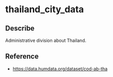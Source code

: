 # thailand_city_data

## Describe
Administrative division about Thailand.


## Reference
- https://data.humdata.org/dataset/cod-ab-tha
